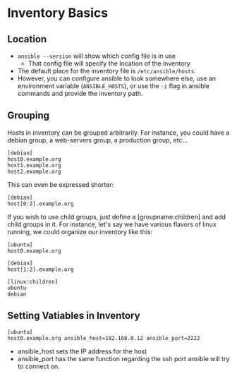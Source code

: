 # Inventory Basics

## Location
- ``ansible --version`` will show which config file is in use
  - That config file will specify the location of the inventory
- The default place for the inventory file is ``/etc/ansible/hosts``.
- However, you can configure ansible to look somewhere else, use an environment variable (``ANSIBLE_HOSTS``), or use the ``-i`` flag in ansible commands and provide the inventory path.

## Grouping
Hosts in inventory can be grouped arbitrarily. For instance, you could have a debian group, a web-servers group, a production group, etc...
````
[debian]
host0.example.org
host1.example.org
host2.example.org
````
This can even be expressed shorter:
````
[debian]
host[0:2].example.org
````
If you wish to use child groups, just define a [groupname:children] and add child groups in it. For instance, let's say we have various flavors of linux running, we could organize our inventory like this:
````
[ubuntu]
host0.example.org

[debian]
host[1:2].example.org

[linux:children]
ubuntu
debian
````

## Setting Vatiables in Inventory
````
[ubuntu]
host0.example.org ansible_host=192.168.0.12 ansible_port=2222
````
- ansible_host sets the IP address for the host
- ansible_port has the same function regarding the ssh port ansible will try to connect on.
